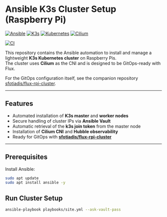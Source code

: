 # Ansible K3s Cluster Setup (Raspberry Pi)
[![Ansible](https://img.shields.io/badge/ansible-blue.svg?logo=ansible)](https://www.ansible.com/)
[![K3s](https://img.shields.io/badge/k3s-black.svg?logo=k3s)](https://k3s.io/)
[![Kubernetes](https://img.shields.io/badge/Kubernetes-326CE5?logo=kubernetes&logoColor=white)](https://kubernetes.io/)
[![Cilium](https://img.shields.io/badge/cilium-white.svg?logo=cilium)](https://cilium.io/)

[![CI](https://github.com/sfotiadis/ansible-rpi-cluster/actions/workflows/ci.yml/badge.svg)](https://github.com/sfotiadis/ansible-rpi-cluster/actions/workflows/ci.yml)


This repository contains the Ansible automation to install and manage a lightweight **K3s Kubernetes cluster** on Raspberry Pis.  
The cluster uses **Cilium** as the CNI and is designed to be GitOps-ready with Flux.

For the GitOps configuration itself, see the companion repository [sfotiadis/flux-rpi-cluster](https://github.com/sfotiadis/flux-rpi-cluster).

---

## Features
- Automated installation of **K3s master** and **worker nodes**
- Secure handling of cluster IPs via **Ansible Vault**
- Automatic retrieval of the **k3s join token** from the master node
- Installation of **Cilium CNI** and **Hubble observability**
- Ready for GitOps with [**sfotiadis/flux-rpi-cluster**](https://github.com/sfotiadis/flux-rpi-cluster)

---

## Prerequisites
Install Ansible:
```bash
sudo apt update
sudo apt install ansible -y
```

## Run Cluster Setup
```bash
ansible-playbook playbooks/site.yml --ask-vault-pass
```
